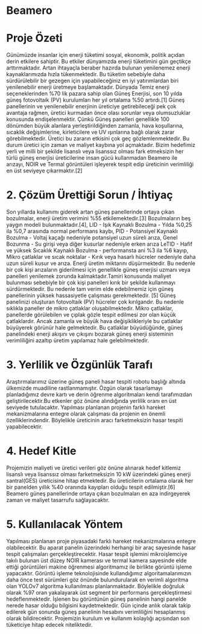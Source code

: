# Beamero
# Proje Özeti 
Günümüzde insanlar için enerji tüketimi sosyal, ekonomik, politik açıdan derin etkilere sahiptir. Bu etkiler dünyamızda enerji tüketimini gün geçtikçe arttırmaktadır.  Artan ihtayaçla beraber hazırda bulunan yenilenemez enerji kaynaklarımızda hızla tükenmektedir.  Bu tüketim sebebiyle daha sürdürülebilir bir gezegen için yapabileceğiniz en iyi yatırımlardan biri yenilenebilir enerji üretmeye başlamaktadır.
 Dünyada Temiz enerji seçeneklerinden %70 lik pazara sahip olan Güneş Enerjisi, son 10 yılda güneş fotovoltaik (PV) kurulumları her yıl ortalama %50 artırdı.[1] Güneş panellerinin ve yenilenebilir enerjinin üreticiye getirebileceği pek çok avantaja rağmen, üretici kurmadan önce olası sorunlar veya olumsuzluklar konusunda endişelenmektir. Çünkü Güneş panelleri genellikle 100 dönümden büyük alanlara yerleştirildiğinden zamanla, hava koşullarına, sıcaklık değişimlerine, kirleticilere ve UV ışınlarına bağlı olarak zarar görebilmektedir. Üretici bu zararın etkisini çok geç gözlemlenmektedir. Bu durum üretici için zaman ve maliyet kaybına yol açmaktadır.
Bizim hedefimiz yerli ve milli bir şekilde lisanslı veya lisanssız olması fark etmeksizin her türlü güneş enerjisi üreticilerine insan gücü kullanmadan Beamero ile arızayı, NOIR ve Termal görüntüleri işleyerek tespit edip üreticinin verimliliği en üst seviyeye çıkarmaktır.[2]
  #  2.  Çözüm Ürettiği Sorun / İhtiyaç 
Son yıllarda kullanımı giderek artan güneş panellerinde ortaya çıkan bozulmalar, enerji üretim verimini %55 etkilemektedir.[3] Bozulmaların beş yaygın modeli bulunmaktadır.[4], 
LID - Işık Kaynaklı Bozulma - Yılda %0,25 ila %0,7 arasında normal performans kaybı,
PID - Potansiyel Kaynaklı Bozulma - Voltaj kaçağı nedeniyle potansiyel uzun süreli arıza, 
Genel Bozunma - Su girişi veya diğer kusurlar nedeniyle erken arıza
LeTID - Hafif ve yüksek Sıcaklık Kaynaklı Bozulma - performansta ani %3 ila %6 kayıp,
Mikro çatlaklar ve sıcak noktalar - Kırık veya hasarlı hücreler nedeniyle daha uzun süreli kusur ve arıza.
Enerji üretim miktarını düşürmektedir. Bu nedenle bir çok  kişi arızaların giderilmesi için genellikle güneş enerjisi uzmanı  veya panelleri yenilemek zorunda kalmaktadır.Tamiri konusunda maliyet bulunması sebebiyle bir çok kişi panelleri kırık bir şekilde kullanmayı sürdürmektedir. Bu nedenle tam verim elde edebilmemiz için güneş panellerinin yüksek hassasiyetle çalışması gerekmektedir.  [5]
Güneş panelinizi oluşturan fotovoltaik (PV) hücreler çok kırılgandır. Bu nedenle sıklıkla paneller de mikro çatlaklar oluşabilmektedir. Mikro çatlaklar, panellerde görülebilen ve çıplak gözle tespit edilmesi zor olan küçük çatlaklardır. Ancak zamanla ve büyük hava değişiklikleriyle bu çatlaklar büyüyerek görünür hale gelmektedir. Bu çatlaklar büyüdüğünde, güneş panelindeki enerji akışını ve çıkışını bozarak güneş enerji sisteminin verimliliğini azaltıp üretim yapılamaz hale gelebilmektedir.
 #    3.  Yerlilik ve Özgünlük Tarafı 
Araştırmalarımız üzerine güneş paneli hasar tespiti robotu başlığı altında ülkemizde muadiline rastlanmamıştır. Özgün olarak tasarlamayı planladığımız devre kartı ve derin öğrenme algoritmaları  kendi tarafımızdan geliştirilecektir.Bu etkenler göz önüne alındığında yerlilik oranı en üst seviyede tutulacaktır.
Yapılması planlanan projenin farklı hareket mekanizmalarına entegre olarak çalışması da projenin en önemli özelliklerindendir. Böylelikle üreticinin aracı farketmeksizin hasar tespiti yapabilecektir.

# 4.  Hedef Kitle 
Projemizin maliyeti ve üretici verileri göz önüne alınarak hedef kitlemiz lisanslı veya lisanssız olması farketmeksizin 10 kW üzerindeki  güneş enerji santral(GES) üreticisine hitap etmektedir. Bu üreticilerin ortalama olarak her bir panelden yıllık %40 oranında kayıpları olduğu tespit edilmiştir.[6] Beamero güneş panellerinde ortaya çıkan bozulmaları en aza indirgeyerek zaman ve maliyet tasarrufu sağlayacaktır. 

# 5. Kullanılacak Yöntem 
Yapılması planlanan proje piyasadaki farklı hareket mekanizmalarına entegre olabilecektir. Bu aparat panelin üzerindeki herhangi bir araç sayesinde hasar tespit çalışmaları gerçekleştirecektir. Hasar tespit işlemini mikroişlemciye takılı bulunan üst düzey NOIR kamerası ve termal kamera sayesinde elde ettiği görüntüleri makine öğrenmesi algoritmamız ile birlikte görüntü işleme yapacaktır. Görüntü işleme teknolojisinde kullandığımız algoritamalarımızın daha önce test sürümleri göz önünde bulundurularak en verimli algoritma olan YOLOv7 algoritma kullanılması planlanmaktadır. Böylelikle doğruluk olarak  %97 oran yakalayarak üst segment bir performans gerçekleştirmesi hedeflenmektedir. İşlenen bu görüntünün güneş panelinin hangi panelde nerede hasar olduğu bilgisini kaydetmektedir. Gün içinde anlık olarak takip edilerek gün sonunda güneş  panelinin hesabını verimliliğini hesaplanmış olarak bildirecektir. Projemizin kurulum ve kullanım kolaylığı açısından son tüketiciye hitap edecek niteliktedir.


